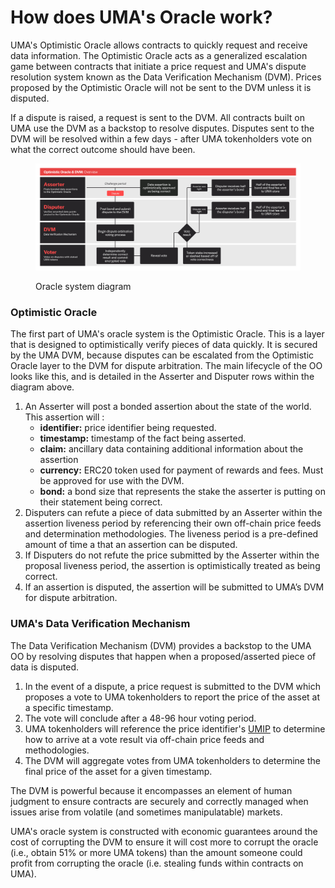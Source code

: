 # How does UMA's Oracle work?

UMA's Optimistic Oracle allows contracts to quickly request and receive data information. The Optimistic Oracle acts as a generalized escalation game between contracts that initiate a price request and UMA's dispute resolution system known as the Data Verification Mechanism (DVM). Prices proposed by the Optimistic Oracle will not be sent to the DVM unless it is disputed.

If a dispute is raised, a request is sent to the DVM. All contracts built on UMA use the DVM as a backstop to resolve disputes. Disputes sent to the DVM will be resolved within a few days - after UMA tokenholders vote on what the correct outcome should have been.

<figure><img src="../.gitbook/assets/Optimistic-Oracle-DVM-Overview-Updated.png" alt=""><figcaption><p>Oracle system diagram</p></figcaption></figure>

### Optimistic Oracle

The first part of UMA's oracle system is the Optimistic Oracle. This is a layer that is designed to optimistically verify pieces of data quickly. It is secured by the UMA DVM, because disputes can be escalated from the Optimistic Oracle layer to the DVM for dispute arbitration. The main lifecycle of the OO looks like this, and is detailed in the Asserter and Disputer rows within the diagram above.

1. An Asserter will post a bonded assertion about the state of the world. This assertion will :
   * **identifier:** price identifier being requested.
   * **timestamp:** timestamp of the fact being asserted.
   * **claim:** ancillary data containing additional information about the assertion&#x20;
   * **currency:** ERC20 token used for payment of rewards and fees. Must be approved for use with the DVM.
   * **bond:** a bond size that represents the stake the asserter is putting on their statement being correct.
2. Disputers can refute a piece of data submitted by an Asserter within the assertion liveness period by referencing their own off-chain price feeds and determination methodologies. The liveness period is a pre-defined amount of time a that an assertion can be disputed.
3. If Disputers do not refute the price submitted by the Asserter within the proposal liveness period, the assertion is optimistically treated as being correct.
4. If an assertion is disputed, the assertion will be submitted to UMA’s DVM for dispute arbitration.

### UMA's Data Verification Mechanism

The Data Verification Mechanism (DVM) provides a backstop to the UMA OO by resolving disputes that happen when a proposed/asserted piece of data is disputed.

1. In the event of a dispute, a price request is submitted to the DVM which proposes a vote to UMA tokenholders to report the price of the asset at a specific timestamp.
2. The vote will conclude after a 48-96 hour voting period.
3. UMA tokenholders will reference the price identifier's [UMIP](../community/governance/the-umip-process.md) to determine how to arrive at a vote result via off-chain price feeds and methodologies.&#x20;
4. The DVM will aggregate votes from UMA tokenholders to determine the final price of the asset for a given timestamp.

The DVM is powerful because it encompasses an element of human judgment to ensure contracts are securely and correctly managed when issues arise from volatile (and sometimes manipulatable) markets.

UMA's oracle system is constructed with economic guarantees around the cost of corrupting the DVM to ensure it will cost more to corrupt the oracle (i.e., obtain 51% or more UMA tokens) than the amount someone could profit from corrupting the oracle (i.e. stealing funds within contracts on UMA).
